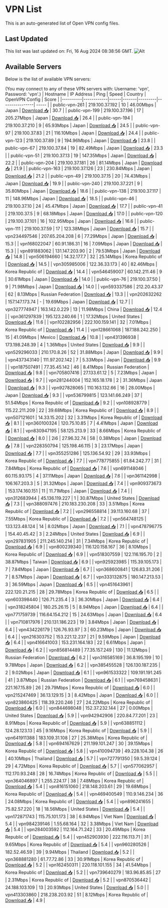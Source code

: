 # VPN List

This is an auto-generated list of Open VPN config files.

## Last Updated

This list was last updated on: Fri, 16 Aug 2024 08:38:56 GMT.
![Alt](https://repobeats.axiom.co/api/embed/186b98318ef1479477931607c1ad7d823f12451f.svg "Repobeats analytics image")

## Available Servers

Below is the list of available VPN servers:

(You may connect to any of these VPN servers with: Username: 'vpn', Password: 'vpn'.)
| Hostname | IP Address | Ping | Speed | Country | OpenVPN Config | Score |
|----------|------------|------|-------|---------|----------------| ----- |
| public-vpn-261 | 219.100.37.192 | 10 | 46.00Mbps | Japan | [Download 📥](./configs/server_0_JP.ovpn) | 30.7 |
| public-vpn-199 | 219.100.37.196 | 17 | 205.27Mbps | Japan | [Download 📥](./configs/server_1_JP.ovpn) | 26.4 |
| public-vpn-194 | 219.100.37.210 | 9 | 65.93Mbps | Japan | [Download 📥](./configs/server_2_JP.ovpn) | 24.5 |
| public-vpn-97 | 219.100.37.83 | 21 | 116.10Mbps | Japan | [Download 📥](./configs/server_3_JP.ovpn) | 24.4 |
| public-vpn-123 | 219.100.37.89 | 9 | 194.96Mbps | Japan | [Download 📥](./configs/server_4_JP.ovpn) | 23.8 |
| public-vpn-67 | 219.100.37.84 | 19 | 82.49Mbps | Japan | [Download 📥](./configs/server_5_JP.ovpn) | 23.3 |
| public-vpn-51 | 219.100.37.13 | 19 | 147.35Mbps | Japan | [Download 📥](./configs/server_6_JP.ovpn) | 22.2 |
| public-vpn-204 | 219.100.37.181 | 26 | 81.14Mbps | Japan | [Download 📥](./configs/server_7_JP.ovpn) | 21.9 |
| public-vpn-163 | 219.100.37.126 | 23 | 230.84Mbps | Japan | [Download 📥](./configs/server_8_JP.ovpn) | 21.2 |
| public-vpn-49 | 219.100.37.15 | 20 | 74.43Mbps | Japan | [Download 📥](./configs/server_9_JP.ovpn) | 19.9 |
| public-vpn-240 | 219.100.37.221 | 9 | 35.80Mbps | Japan | [Download 📥](./configs/server_10_JP.ovpn) | 18.6 |
| public-vpn-138 | 219.100.37.117 | 11 | 148.96Mbps | Japan | [Download 📥](./configs/server_11_JP.ovpn) | 18.5 |
| public-vpn-46 | 219.100.37.10 | 24 | 45.47Mbps | Japan | [Download 📥](./configs/server_12_JP.ovpn) | 17.7 |
| public-vpn-41 | 219.100.37.5 | 9 | 68.18Mbps | Japan | [Download 📥](./configs/server_13_JP.ovpn) | 17.0 |
| public-vpn-120 | 219.100.37.101 | 16 | 102.95Mbps | Japan | [Download 📥](./configs/server_14_JP.ovpn) | 16.6 |
| public-vpn-111 | 219.100.37.59 | 17 | 123.38Mbps | Japan | [Download 📥](./configs/server_15_JP.ovpn) | 15.7 |
| vpn234497546 | 207.65.204.208 | 6 | 77.29Mbps | Japan | [Download 📥](./configs/server_16_JP.ovpn) | 15.3 |
| vpn168022047 | 60.91.186.31 | 16 | 7.09Mbps | Japan | [Download 📥](./configs/server_17_JP.ovpn) | 15.3 |
| vpn891883062 | 131.147.203.90 | 2 | 79.53Mbps | Japan | [Download 📥](./configs/server_18_JP.ovpn) | 14.8 |
| vpn506194660 | 14.32.177.7 | 32 | 25.14Mbps | Korea Republic of | [Download 📥](./configs/server_19_KR.ovpn) | 14.5 |
| vpn305985006 | 122.36.33.173 | 40 | 82.46Mbps | Korea Republic of | [Download 📥](./configs/server_20_KR.ovpn) | 14.4 |
| vpn546459007 | 60.142.211.46 | 9 | 30.61Mbps | Japan | [Download 📥](./configs/server_21_JP.ovpn) | 14.0 |
| public-vpn-76 | 219.100.37.50 | 9 | 71.98Mbps | Japan | [Download 📥](./configs/server_22_JP.ovpn) | 14.0 |
| vpn593337586 | 212.20.43.37 | 62 | 8.13Mbps | Russian Federation | [Download 📥](./configs/server_23_RU.ovpn) | 13.3 |
| vpn202632262 | 157.147.173.74 | - | 19.69Mbps | Japan | [Download 📥](./configs/server_24_JP.ovpn) | 12.7 |
| vpn327774947 | 163.142.0.229 | 13 | 11.98Mbps | China | [Download 📥](./configs/server_25_CN.ovpn) | 12.4 |
| vpn361297839 | 195.123.240.66 | 1 | 17.32Mbps | United States | [Download 📥](./configs/server_26_US.ovpn) | 11.6 |
| vpn102282956 | 222.100.159.141 | 32 | 7.01Mbps | Korea Republic of | [Download 📥](./configs/server_27_KR.ovpn) | 11.4 |
| vpn128661068 | 187.188.242.250 | 15 | 41.09Mbps | Mexico | [Download 📥](./configs/server_28_MX.ovpn) | 10.8 |
| vpn431396938 | 173.198.248.39 | 4 | 1.36Mbps | United States | [Download 📥](./configs/server_29_US.ovpn) | 9.9 |
| vpn529296033 | 210.170.8.26 | 52 | 31.88Mbps | Japan | [Download 📥](./configs/server_30_JP.ovpn) | 9.9 |
| vpn437343140 | 111.97.202.142 | 7 | 5.33Mbps | Japan | [Download 📥](./configs/server_31_JP.ovpn) | 9.9 |
| vpn187507491 | 77.35.45.142 | 46 | 8.41Mbps | Russian Federation | [Download 📥](./configs/server_32_RU.ovpn) | 9.8 |
| vpn705807416 | 27.133.61.12 | 5 | 7.23Mbps | Japan | [Download 📥](./configs/server_33_JP.ovpn) | 9.7 |
| vpn281244004 | 152.165.18.178 | 2 | 31.36Mbps | Japan | [Download 📥](./configs/server_34_JP.ovpn) | 9.3 |
| vpn927828065 | 110.163.132.66 | 16 | 28.00Mbps | Japan | [Download 📥](./configs/server_35_JP.ovpn) | 9.3 |
| vpn536799815 | 123.141.66.249 | 37 | 51.54Mbps | Korea Republic of | [Download 📥](./configs/server_36_KR.ovpn) | 9.2 |
| vpn108928779 | 115.22.211.209 | 22 | 39.68Mbps | Korea Republic of | [Download 📥](./configs/server_37_KR.ovpn) | 8.9 |
| vpn507121601 | 14.33.15.202 | 32 | 3.31Mbps | Korea Republic of | [Download 📥](./configs/server_38_KR.ovpn) | 8.1 |
| vpn360100324 | 120.75.10.85 | 7 | 4.41Mbps | Japan | [Download 📥](./configs/server_39_JP.ovpn) | 8.1 |
| vpn830947195 | 58.125.213.9 | 33 | 8.66Mbps | Korea Republic of | [Download 📥](./configs/server_40_KR.ovpn) | 8.0 |
| 2i6 | 27.96.32.74 | 58 | 0.38Mbps | Japan | [Download 📥](./configs/server_41_JP.ovpn) | 7.8 |
| vpn228350794 | 125.198.46.115 | 3 | 23.17Mbps | Japan | [Download 📥](./configs/server_42_JP.ovpn) | 7.7 |
| vpn355251286 | 125.136.54.92 | 29 | 33.93Mbps | Korea Republic of | [Download 📥](./configs/server_43_KR.ovpn) | 7.7 |
| vpn778775855 | 61.84.242.77 | 31 | 7.84Mbps | Korea Republic of | [Download 📥](./configs/server_44_KR.ovpn) | 7.6 |
| vpn691148046 | 60.115.93.175 | 4 | 37.11Mbps | Japan | [Download 📥](./configs/server_45_JP.ovpn) | 7.6 |
| vpn361142998 | 106.167.203.3 | 5 | 31.32Mbps | Japan | [Download 📥](./configs/server_46_JP.ovpn) | 7.4 |
| vpn909373673 | 153.174.160.151 | 11 | 11.71Mbps | Japan | [Download 📥](./configs/server_47_JP.ovpn) | 7.4 |
| vpn312683944 | 45.136.119.227 | 1 | 30.87Mbps | United States | [Download 📥](./configs/server_48_US.ovpn) | 7.3 |
| vpn388097476 | 210.183.230.208 | 33 | 3.51Mbps | Korea Republic of | [Download 📥](./configs/server_49_KR.ovpn) | 7.2 |
| vpn296558814 | 39.113.160.68 | 37 | 7.55Mbps | Korea Republic of | [Download 📥](./configs/server_50_KR.ovpn) | 7.2 |
| vpn564748125 | 133.123.48.124 | 14 | 8.02Mbps | Japan | [Download 📥](./configs/server_51_JP.ovpn) | 7.1 |
| vpn478796775 | 154.40.45.42 | 3 | 2.24Mbps | United States | [Download 📥](./configs/server_52_US.ovpn) | 6.9 |
| vpn297831905 | 211.245.140.214 | 31 | 7.34Mbps | Korea Republic of | [Download 📥](./configs/server_53_KR.ovpn) | 6.9 |
| vpn800239340 | 116.120.158.167 | 36 | 8.10Mbps | Korea Republic of | [Download 📥](./configs/server_54_KR.ovpn) | 6.9 |
| vpn518307559 | 122.116.195.70 | 2 | 38.87Mbps | Taiwan | [Download 📥](./configs/server_55_TW.ovpn) | 6.9 |
| vpn925923985 | 115.39.105.173 | 7 | 7.84Mbps | Japan | [Download 📥](./configs/server_56_JP.ovpn) | 6.7 |
| vpn368600841 | 126.83.31.206 | 7 | 8.57Mbps | Japan | [Download 📥](./configs/server_57_JP.ovpn) | 6.7 |
| vpn333132875 | 180.147.213.53 | 3 | 36.59Mbps | Japan | [Download 📥](./configs/server_58_JP.ovpn) | 6.5 |
| vpn451643961 | 222.120.21.215 | 28 | 29.78Mbps | Korea Republic of | [Download 📥](./configs/server_59_KR.ovpn) | 6.5 |
| vpn603398440 | 126.71.235.4 | 3 | 36.30Mbps | Japan | [Download 📥](./configs/server_60_JP.ovpn) | 6.4 |
| vpn318245804 | 180.25.26.15 | 5 | 8.94Mbps | Japan | [Download 📥](./configs/server_61_JP.ovpn) | 6.4 |
| vpn771759739 | 116.64.154.212 | 15 | 24.63Mbps | Japan | [Download 📥](./configs/server_62_JP.ovpn) | 6.4 |
| vpn710817976 | 210.131.186.223 | 19 | 3.84Mbps | Japan | [Download 📥](./configs/server_63_JP.ovpn) | 6.4 |
| vpn434226179 | 126.76.93.97 | 3 | 60.23Mbps | Japan | [Download 📥](./configs/server_64_JP.ovpn) | 6.4 |
| vpn216303752 | 153.221.12.237 | 21 | 9.59Mbps | Japan | [Download 📥](./configs/server_65_JP.ovpn) | 6.4 |
| vpn416641003 | 153.231.164.183 | 22 | 6.61Mbps | Japan | [Download 📥](./configs/server_66_JP.ovpn) | 6.2 |
| vpn856814489 | 77.35.157.249 | 130 | 11.12Mbps | Russian Federation | [Download 📥](./configs/server_67_RU.ovpn) | 6.2 |
| vpn316585169 | 36.8.195.199 | 10 | 9.78Mbps | Japan | [Download 📥](./configs/server_68_JP.ovpn) | 6.2 |
| vpn385455528 | 126.130.187.235 | 2 | 9.02Mbps | Japan | [Download 📥](./configs/server_69_JP.ovpn) | 6.1 |
| vpn961533322 | 109.191.191.245 | 41 | 3.87Mbps | Russian Federation | [Download 📥](./configs/server_70_RU.ovpn) | 6.1 |
| vpn769458631 | 221.167.15.89 | 26 | 29.79Mbps | Korea Republic of | [Download 📥](./configs/server_71_KR.ovpn) | 6.0 |
| vpn215247469 | 36.13.129.15 | 3 | 8.42Mbps | Japan | [Download 📥](./configs/server_72_JP.ovpn) | 6.0 |
| vpn823860425 | 118.39.220.246 | 27 | 24.22Mbps | Korea Republic of | [Download 📥](./configs/server_73_KR.ovpn) | 6.0 |
| vpn844698048 | 152.37.232.144 | 27 | 0.00Mbps | United States | [Download 📥](./configs/server_74_US.ovpn) | 5.9 |
| vpn942942906 | 220.84.77.201 | 23 | 8.91Mbps | Korea Republic of | [Download 📥](./configs/server_75_KR.ovpn) | 5.9 |
| vpn638851112 | 124.28.123.13 | 45 | 9.16Mbps | Korea Republic of | [Download 📥](./configs/server_76_KR.ovpn) | 5.9 |
| vpn641911388 | 183.109.31.108 | 27 | 25.38Mbps | Korea Republic of | [Download 📥](./configs/server_77_KR.ovpn) | 5.8 |
| vpn694167629 | 211.199.101.247 | 30 | 39.15Mbps | Korea Republic of | [Download 📥](./configs/server_78_KR.ovpn) | 5.8 |
| vpn410094739 | 49.228.104.38 | 26 | 40.10Mbps | Thailand | [Download 📥](./configs/server_79_TH.ovpn) | 5.7 |
| vpn727791350 | 59.5.39.124 | 29 | 4.72Mbps | Korea Republic of | [Download 📥](./configs/server_80_KR.ovpn) | 5.7 |
| vpn577062957 | 112.170.93.248 | 28 | 16.74Mbps | Korea Republic of | [Download 📥](./configs/server_81_KR.ovpn) | 5.5 |
| vpn364046897 | 1.255.224.17 | 38 | 7.48Mbps | Korea Republic of | [Download 📥](./configs/server_82_KR.ovpn) | 5.4 |
| vpn816151060 | 218.148.203.61 | 29 | 19.68Mbps | Korea Republic of | [Download 📥](./configs/server_83_KR.ovpn) | 5.4 |
| vpn469400549 | 110.9.146.234 | 36 | 24.08Mbps | Korea Republic of | [Download 📥](./configs/server_84_KR.ovpn) | 5.4 |
| vpn896241655 | 75.82.57.220 | 18 | 18.56Mbps | United States | [Download 📥](./configs/server_85_US.ovpn) | 5.4 |
| vpn172871743 | 115.75.101.173 | 38 | 6.94Mbps | Viet Nam | [Download 📥](./configs/server_86_VN.ovpn) | 5.4 |
| vpn984239146 | 1.55.68.164 | 32 | 3.38Mbps | Viet Nam | [Download 📥](./configs/server_87_VN.ovpn) | 5.4 |
| vpn284003592 | 112.164.71.242 | 33 | 20.49Mbps | Korea Republic of | [Download 📥](./configs/server_88_KR.ovpn) | 5.4 |
| vpn452903930 | 222.116.113.71 | 31 | 9.65Mbps | Korea Republic of | [Download 📥](./configs/server_89_KR.ovpn) | 5.4 |
| vpn960280526 | 182.52.46.59 | 39 | 9.94Mbps | Thailand | [Download 📥](./configs/server_90_TH.ovpn) | 5.2 |
| vpn368881280 | 61.77.72.86 | 33 | 30.91Mbps | Korea Republic of | [Download 📥](./configs/server_91_KR.ovpn) | 5.2 |
| vpn162450311 | 220.118.101.155 | 34 | 41.54Mbps | Korea Republic of | [Download 📥](./configs/server_92_KR.ovpn) | 5.2 |
| vpn739640279 | 183.96.85.85 | 27 | 2.31Mbps | Korea Republic of | [Download 📥](./configs/server_93_KR.ovpn) | 5.2 |
| vpn870536442 | 24.188.103.109 | 13 | 20.93Mbps | United States | [Download 📥](./configs/server_94_US.ovpn) | 5.0 |
| vpn413303860 | 218.238.203.92 | 51 | 8.12Mbps | Korea Republic of | [Download 📥](./configs/server_95_KR.ovpn) | 4.9 |
